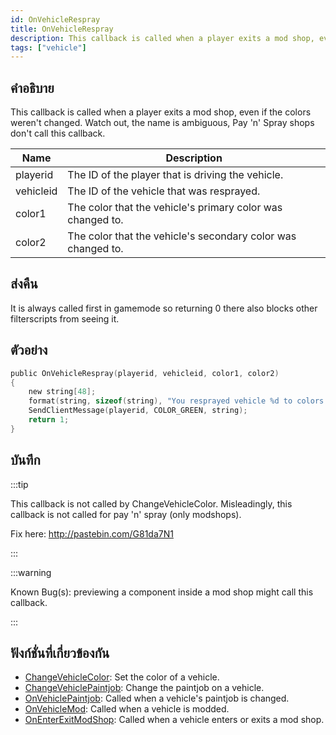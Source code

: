 ```yaml
---
id: OnVehicleRespray
title: OnVehicleRespray
description: This callback is called when a player exits a mod shop, even if the colors weren't changed.
tags: ["vehicle"]
---
```


## คำอธิบาย

This callback is called when a player exits a mod shop, even if the colors weren't changed. Watch out, the name is ambiguous, Pay 'n' Spray shops don't call this callback.

| Name      | Description                                                  |
| --------- | ------------------------------------------------------------ |
| playerid  | The ID of the player that is driving the vehicle.            |
| vehicleid | The ID of the vehicle that was resprayed.                    |
| color1    | The color that the vehicle's primary color was changed to.   |
| color2    | The color that the vehicle's secondary color was changed to. |

## ส่งคืน

It is always called first in gamemode so returning 0 there also blocks other filterscripts from seeing it.

## ตัวอย่าง

```c
public OnVehicleRespray(playerid, vehicleid, color1, color2)
{
    new string[48];
    format(string, sizeof(string), "You resprayed vehicle %d to colors %d and %d!", vehicleid, color1, color2);
    SendClientMessage(playerid, COLOR_GREEN, string);
    return 1;
}
```

## บันทึก

:::tip

This callback is not called by ChangeVehicleColor. Misleadingly, this callback is not called for pay 'n' spray (only modshops).

Fix here: http://pastebin.com/G81da7N1

:::

:::warning

Known Bug(s): previewing a component inside a mod shop might call this callback.

:::

## ฟังก์ชั่นที่เกี่ยวข้องกัน

- [ChangeVehicleColor](../../scripting/functions/ChangeVehicleColor.md): Set the color of a vehicle.
- [ChangeVehiclePaintjob](../../scripting/functions/ChangeVehiclePaintjob.md): Change the paintjob on a vehicle.
- [OnVehiclePaintjob](../../scripting/callbacks/OnVehiclePaintjob.md): Called when a vehicle's paintjob is changed.
- [OnVehicleMod](../../scripting/callbacks/OnVehicleMod.md): Called when a vehicle is modded.
- [OnEnterExitModShop](../../scripting/callbacks/OnEnterExitModShop.md): Called when a vehicle enters or exits a mod shop.
